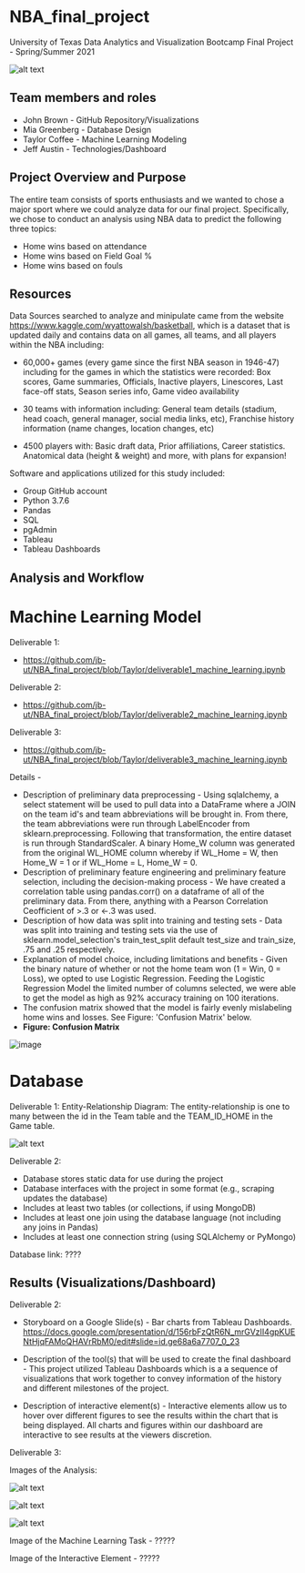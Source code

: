 # NBA_final_project
University of Texas Data Analytics and Visualization Bootcamp Final Project - Spring/Summer 2021 

![alt text](https://github.com/jb-ut/NBA_final_project/blob/main/NBA.jpg)

## Team members and roles
- John Brown - GitHub Repository/Visualizations
- Mia Greenberg - Database Design
- Taylor Coffee - Machine Learning Modeling
- Jeff Austin - Technologies/Dashboard

## Project Overview and Purpose
The entire team consists of sports enthusiasts and we wanted to chose a major sport where we could analyze data for our final project.  Specifically, we chose to conduct an analysis using NBA data to predict the following three topics:

- Home wins based on attendance
- Home wins based on Field Goal %
- Home wins based on fouls

## Resources
Data Sources searched to analyze and minipulate came from the website https://www.kaggle.com/wyattowalsh/basketball, which is a dataset that is updated daily and contains data on all games, all teams, and all players within the NBA including:

- 60,000+ games (every game since the first NBA season in 1946-47) including for the games in which the statistics were recorded:
Box scores, Game summaries, Officials, Inactive players, Linescores, Last face-off stats, Season series info, Game video availability

- 30 teams with information including:
General team details (stadium, head coach, general manager, social media links, etc), Franchise history information (name changes, location changes, etc)

- 4500 players with:
Basic draft data, Prior affiliations, Career statistics. Anatomical data (height & weight)
and more, with plans for expansion!

Software and applications utilized for this study included:
- Group GitHub account
- Python 3.7.6
- Pandas
- SQL
- pgAdmin
- Tableau
- Tableau Dashboards

## Analysis and Workflow

# Machine Learning Model

Deliverable 1: 

- https://github.com/jb-ut/NBA_final_project/blob/Taylor/deliverable1_machine_learning.ipynb

Deliverable 2: 

- https://github.com/jb-ut/NBA_final_project/blob/Taylor/deliverable2_machine_learning.ipynb

Deliverable 3:

- https://github.com/jb-ut/NBA_final_project/blob/Taylor/deliverable3_machine_learning.ipynb

Details - 

- Description of preliminary data preprocessing - Using sqlalchemy, a select statement will be used to pull data into a DataFrame where a JOIN on the team id's and team abbreviations will be brought in.  From there, the team abbreviations were run through LabelEncoder from sklearn.preprocessing.  Following that transformation, the entire dataset is run through StandardScaler.  A binary Home_W column was generated from the original WL_HOME column whereby if WL_Home = W, then Home_W = 1 or if WL_Home = L, Home_W = 0.
- Description of preliminary feature engineering and preliminary feature selection, including the decision-making process - We have created a correlation table using pandas.corr() on a dataframe of all of the preliminary data.  From there, anything with a Pearson Correlation Ceofficient of >.3 or <-.3 was used.
- Description of how data was split into training and testing sets - Data was split into training and testing sets via the use of sklearn.model_selection's train_test_split default test_size and train_size, .75 and .25 respectively.
- Explanation of model choice, including limitations and benefits - Given the binary nature of whether or not the home team won (1 = Win, 0 = Loss), we opted to use Logistic Regression.  Feeding the Logistic Regression Model the limited number of columns selected, we were able to get the model as high as 92% accuracy training on 100 iterations.
- The confusion matrix showed that the model is fairly evenly mislabeling home wins and losses.  See Figure: 'Confusion Matrix' below.
- <b>Figure: Confusion Matrix</b>

![image](https://user-images.githubusercontent.com/78180065/128397712-c968ba38-601e-4f4f-951f-cd17addb29c1.png)

# Database

Deliverable 1: Entity-Relationship Diagram: The entity-relationship is one to many between the id in the Team table and the TEAM_ID_HOME in the Game table.  

![alt text](https://github.com/jb-ut/NBA_final_project/blob/Mia/ERD_NBA_FInal%20Project.png)

Deliverable 2:

- Database stores static data for use during the project
- Database interfaces with the project in some format (e.g., scraping updates the database)
- Includes at least two tables (or collections, if using MongoDB)
- Includes at least one join using the database language (not including any joins in Pandas)
- Includes at least one connection string (using SQLAlchemy or PyMongo)

Database link: ????

## Results (Visualizations/Dashboard)

Deliverable 2:

- Storyboard on a Google Slide(s) - Bar charts from Tableau Dashboards.  https://docs.google.com/presentation/d/156rbFzQtR6N_mrGVzII4gpKUENtHjqFAMoQHAVrRbM0/edit#slide=id.ge68a6a7707_0_23

- Description of the tool(s) that will be used to create the final dashboard - This project utilized Tableau Dashboards which is a a sequence of visualizations that work together to convey information of the history and different milestones of the project.

- Description of interactive element(s) - Interactive elements allow us to hover over different figures to see the results within the chart that is being displayed.  All charts and figures within our dashboard are interactive to see results at the viewers discretion.

Deliverable 3:

Images of the Analysis:

![alt text](https://github.com/jb-ut/NBA_final_project/blob/main/FP_1.PNG)

![alt text](https://github.com/jb-ut/NBA_final_project/blob/main/FP_2.PNG)

![alt text](https://github.com/jb-ut/NBA_final_project/blob/main/FP_2.PNG)

Image of the Machine Learning Task - ?????

Image of the Interactive Element - ?????
